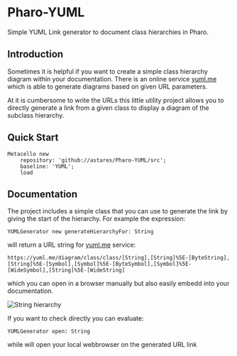 # Pharo-YUML
Simple YUML Link generator to document class hierarchies in Pharo.

## Introduction

Sometimes it is helpful if you want to create a simple class hierarchy diagram within your documentation. There is an online service [yuml.me](http://yuml.me) which is able to generate diagrams based on given URL parameters.

At it is cumbersome to write the URLs this little utility project allows you to directly generate a link from a given class to display a diagram of the subclass hierarchy.

## Quick Start 

```Smalltalk
Metacello new 
	repository: 'github://astares/Pharo-YUML/src';
	baseline: 'YUML';
	load
```


## Documentation

The project includes a simple class that you can use to generate the link by giving the start of the hierarchy. For example the expression:

```Smalltalk
YUMLGenerator new generateHierarchyFor: String
```

will return a URL string for [yuml.me](http://yuml.me) service:

```
https://yuml.me/diagram/class/class/[String],[String]%5E-[ByteString],[String]%5E-[Symbol],[Symbol]%5E-[ByteSymbol],[Symbol]%5E-[WideSymbol],[String]%5E-[WideString]
```

which you can open in a browser manually but also easily embedd into your documentation.

![String hierarchy](https://yuml.me/diagram/class/class/[String],[String]%5E-[ByteString],[String]%5E-[Symbol],[Symbol]%5E-[ByteSymbol],[Symbol]%5E-[WideSymbol],[String]%5E-[WideString])

If you want to check directly you can evaluate:

```Smalltalk
YUMLGenerator open: String
```

while will open your local webbrowser on the generated URL link


